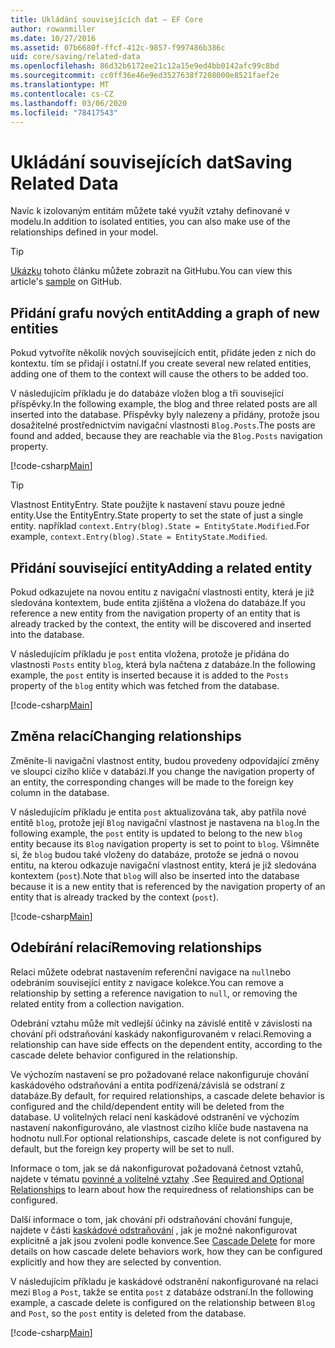 ```yaml
---
title: Ukládání souvisejících dat – EF Core
author: rowanmiller
ms.date: 10/27/2016
ms.assetid: 07b6680f-ffcf-412c-9857-f997486b386c
uid: core/saving/related-data
ms.openlocfilehash: 86d32b6172ee21c12a15e9ed4bb0142afc99c8bd
ms.sourcegitcommit: cc0ff36e46e9ed3527638f7208000e8521faef2e
ms.translationtype: MT
ms.contentlocale: cs-CZ
ms.lasthandoff: 03/06/2020
ms.locfileid: "78417543"
---
```

# <a name="saving-related-data"></a><span data-ttu-id="c028f-102">Ukládání souvisejících dat</span><span class="sxs-lookup"><span data-stu-id="c028f-102">Saving Related Data</span></span>

<span data-ttu-id="c028f-103">Navíc k izolovaným entitám můžete také využít vztahy definované v modelu.</span><span class="sxs-lookup"><span data-stu-id="c028f-103">In addition to isolated entities, you can also make use of the relationships defined in your model.</span></span>

> [!TIP]  
> <span data-ttu-id="c028f-104">[Ukázku](https://github.com/dotnet/EntityFramework.Docs/tree/master/samples/core/Saving/RelatedData/) tohoto článku můžete zobrazit na GitHubu.</span><span class="sxs-lookup"><span data-stu-id="c028f-104">You can view this article's [sample](https://github.com/dotnet/EntityFramework.Docs/tree/master/samples/core/Saving/RelatedData/) on GitHub.</span></span>

## <a name="adding-a-graph-of-new-entities"></a><span data-ttu-id="c028f-105">Přidání grafu nových entit</span><span class="sxs-lookup"><span data-stu-id="c028f-105">Adding a graph of new entities</span></span>

<span data-ttu-id="c028f-106">Pokud vytvoříte několik nových souvisejících entit, přidáte jeden z nich do kontextu. tím se přidají i ostatní.</span><span class="sxs-lookup"><span data-stu-id="c028f-106">If you create several new related entities, adding one of them to the context will cause the others to be added too.</span></span>

<span data-ttu-id="c028f-107">V následujícím příkladu je do databáze vložen blog a tři související příspěvky.</span><span class="sxs-lookup"><span data-stu-id="c028f-107">In the following example, the blog and three related posts are all inserted into the database.</span></span> <span data-ttu-id="c028f-108">Příspěvky byly nalezeny a přidány, protože jsou dosažitelné prostřednictvím navigační vlastnosti `Blog.Posts`.</span><span class="sxs-lookup"><span data-stu-id="c028f-108">The posts are found and added, because they are reachable via the `Blog.Posts` navigation property.</span></span>

[!code-csharp[Main](../../../samples/core/Saving/RelatedData/Sample.cs#AddingGraphOfEntities)]

> [!TIP]  
> <span data-ttu-id="c028f-109">Vlastnost EntityEntry. State použijte k nastavení stavu pouze jedné entity.</span><span class="sxs-lookup"><span data-stu-id="c028f-109">Use the EntityEntry.State property to set the state of just a single entity.</span></span> <span data-ttu-id="c028f-110">například `context.Entry(blog).State = EntityState.Modified`.</span><span class="sxs-lookup"><span data-stu-id="c028f-110">For example, `context.Entry(blog).State = EntityState.Modified`.</span></span>

## <a name="adding-a-related-entity"></a><span data-ttu-id="c028f-111">Přidání související entity</span><span class="sxs-lookup"><span data-stu-id="c028f-111">Adding a related entity</span></span>

<span data-ttu-id="c028f-112">Pokud odkazujete na novou entitu z navigační vlastnosti entity, která je již sledována kontextem, bude entita zjištěna a vložena do databáze.</span><span class="sxs-lookup"><span data-stu-id="c028f-112">If you reference a new entity from the navigation property of an entity that is already tracked by the context, the entity will be discovered and inserted into the database.</span></span>

<span data-ttu-id="c028f-113">V následujícím příkladu je `post` entita vložena, protože je přidána do vlastnosti `Posts` entity `blog`, která byla načtena z databáze.</span><span class="sxs-lookup"><span data-stu-id="c028f-113">In the following example, the `post` entity is inserted because it is added to the `Posts` property of the `blog` entity which was fetched from the database.</span></span>

[!code-csharp[Main](../../../samples/core/Saving/RelatedData/Sample.cs#AddingRelatedEntity)]

## <a name="changing-relationships"></a><span data-ttu-id="c028f-114">Změna relací</span><span class="sxs-lookup"><span data-stu-id="c028f-114">Changing relationships</span></span>

<span data-ttu-id="c028f-115">Změníte-li navigační vlastnost entity, budou provedeny odpovídající změny ve sloupci cizího klíče v databázi.</span><span class="sxs-lookup"><span data-stu-id="c028f-115">If you change the navigation property of an entity, the corresponding changes will be made to the foreign key column in the database.</span></span>

<span data-ttu-id="c028f-116">V následujícím příkladu je entita `post` aktualizována tak, aby patřila nové entitě `blog`, protože její `Blog` navigační vlastnost je nastavena na `blog`.</span><span class="sxs-lookup"><span data-stu-id="c028f-116">In the following example, the `post` entity is updated to belong to the new `blog` entity because its `Blog` navigation property is set to point to `blog`.</span></span> <span data-ttu-id="c028f-117">Všimněte si, že `blog` budou také vloženy do databáze, protože se jedná o novou entitu, na kterou odkazuje navigační vlastnost entity, která je již sledována kontextem (`post`).</span><span class="sxs-lookup"><span data-stu-id="c028f-117">Note that `blog` will also be inserted into the database because it is a new entity that is referenced by the navigation property of an entity that is already tracked by the context (`post`).</span></span>

[!code-csharp[Main](../../../samples/core/Saving/RelatedData/Sample.cs#ChangingRelationships)]

## <a name="removing-relationships"></a><span data-ttu-id="c028f-118">Odebírání relací</span><span class="sxs-lookup"><span data-stu-id="c028f-118">Removing relationships</span></span>

<span data-ttu-id="c028f-119">Relaci můžete odebrat nastavením referenční navigace na `null`nebo odebráním související entity z navigace kolekce.</span><span class="sxs-lookup"><span data-stu-id="c028f-119">You can remove a relationship by setting a reference navigation to `null`, or removing the related entity from a collection navigation.</span></span>

<span data-ttu-id="c028f-120">Odebrání vztahu může mít vedlejší účinky na závislé entitě v závislosti na chování při odstraňování kaskády nakonfigurovaném v relaci.</span><span class="sxs-lookup"><span data-stu-id="c028f-120">Removing a relationship can have side effects on the dependent entity, according to the cascade delete behavior configured in the relationship.</span></span>

<span data-ttu-id="c028f-121">Ve výchozím nastavení se pro požadované relace nakonfiguruje chování kaskádového odstraňování a entita podřízená/závislá se odstraní z databáze.</span><span class="sxs-lookup"><span data-stu-id="c028f-121">By default, for required relationships, a cascade delete behavior is configured and the child/dependent entity will be deleted from the database.</span></span> <span data-ttu-id="c028f-122">U volitelných relací není kaskádové odstranění ve výchozím nastavení nakonfigurováno, ale vlastnost cizího klíče bude nastavena na hodnotu null.</span><span class="sxs-lookup"><span data-stu-id="c028f-122">For optional relationships, cascade delete is not configured by default, but the foreign key property will be set to null.</span></span>

<span data-ttu-id="c028f-123">Informace o tom, jak se dá nakonfigurovat požadovaná četnost vztahů, najdete v tématu [povinné a volitelné vztahy](../modeling/relationships.md#required-and-optional-relationships) .</span><span class="sxs-lookup"><span data-stu-id="c028f-123">See [Required and Optional Relationships](../modeling/relationships.md#required-and-optional-relationships) to learn about how the requiredness of relationships can be configured.</span></span>

<span data-ttu-id="c028f-124">Další informace o tom, jak chování při odstraňování chování funguje, najdete v části [kaskádové odstraňování](cascade-delete.md) , jak je možné nakonfigurovat explicitně a jak jsou zvoleni podle konvence.</span><span class="sxs-lookup"><span data-stu-id="c028f-124">See [Cascade Delete](cascade-delete.md) for more details on how cascade delete behaviors work, how they can be configured explicitly and  how they are selected by convention.</span></span>

<span data-ttu-id="c028f-125">V následujícím příkladu je kaskádové odstranění nakonfigurované na relaci mezi `Blog` a `Post`, takže se entita `post` z databáze odstraní.</span><span class="sxs-lookup"><span data-stu-id="c028f-125">In the following example, a cascade delete is configured on the relationship between `Blog` and `Post`, so the `post` entity is deleted from the database.</span></span>

[!code-csharp[Main](../../../samples/core/Saving/RelatedData/Sample.cs#RemovingRelationships)]

